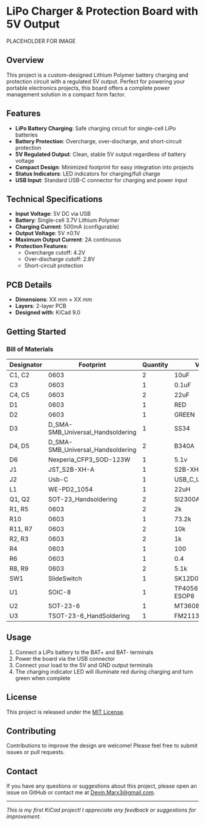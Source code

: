 # LiPo Charger & Protection Board with 5V Output

PLACEHOLDER FOR IMAGE

## Overview

This project is a custom-designed Lithium Polymer battery charging and protection circuit with a regulated 5V output. Perfect for powering your portable electronics projects, this board offers a complete power management solution in a compact form factor.

## Features

- **LiPo Battery Charging**: Safe charging circuit for single-cell LiPo batteries
- **Battery Protection**: Overcharge, over-discharge, and short-circuit protection
- **5V Regulated Output**: Clean, stable 5V output regardless of battery voltage
- **Compact Design**: Minimized footprint for easy integration into projects
- **Status Indicators**: LED indicators for charging/full charge
- **USB Input**: Standard USB-C connector for charging and power input

## Technical Specifications

- **Input Voltage**: 5V DC via USB
- **Battery**: Single-cell 3.7V Lithium Polymer
- **Charging Current**: 500mA (configurable)
- **Output Voltage**: 5V ±0.1V
- **Maximum Output Current**: 2A continuous
- **Protection Features**:
  - Overcharge cutoff: 4.2V
  - Over-discharge cutoff: 2.8V
  - Short-circuit protection

## PCB Details

- **Dimensions**: XX mm × XX mm
- **Layers**: 2-layer PCB
- **Designed with**: KiCad 9.0

## Getting Started

### Bill of Materials

| Designator |                Footprint                | Quantity |      Value      | LCSC Part # |
|------------|-----------------------------------------|----------|-----------------|-------------|
| C1, C2     |0603                                     |2         |10uF             |C19702       |
| C3         |0603                                     |1         |0.1uF            |C14663       |
| C4, C5     |0603                                     |2         |22uF             |C59461       |
| D1         |0603                                     |1         |RED              |C965799      |
| D2         |0603                                     |1         |GREEN            |C19171301    |
| D3         |D_SMA-SMB_Universal_Handsoldering        |1         |SS34             |C908680      |
| D4, D5     |D_SMA-SMB_Universal_Handsoldering        |2         |B340A            |C85098       |
| D6         |Nexperia_CFP3_SOD-123W                   |1         |5.1v             |C19077401    |
| J1         |JST_S2B-XH-A                             |1         |S2B-XH-A         |C157931      |
| J2         |Usb-C                                    |1         |USB_C_USB2.0_14P |C2988369     |
| L1         |WE-PD2_1054                              |1         |22uH             |C436465      |
| Q1, Q2     |SOT-23_Handsoldering                     |2         |SI2300A          |C347480      |
| R1, R5     |0603                                     |2         |2k               |C2907022     |
| R10        |0603                                     |1         |73.2k            |C2933257     |
| R11, R7    |0603                                     |2         |10k              |C98220       |
| R2, R3     |0603                                     |2         |1k               |C103198      |
| R4         |0603                                     |1         |100              |C3016239     |
| R6         |0603                                     |1         |0.4              |C5126047     |
| R8, R9     |0603                                     |2         |5.1k             |C3016319     |
| SW1        |SlideSwitch                              |1         |SK12D07VG4       |C393937      |
| U1         |SOIC-8                                   |1         |TP4056-42-ESOP8  |C725790      |
| U2         |SOT-23-6                                 |1         |MT3608           |C84817       |
| U3         |TSOT-23-6_HandSoldering                  |1         |FM2113           |C2832124     |


## Usage

1. Connect a LiPo battery to the BAT+ and BAT- terminals
2. Power the board via the USB connector
3. Connect your load to the 5V and GND output terminals
4. The charging indicator LED will illuminate red during charging and turn green when complete

## License

This project is released under the [MIT License](LICENSE).

## Contributing

Contributions to improve the design are welcome! Please feel free to submit issues or pull requests.

## Contact

If you have any questions or suggestions about this project, please open an issue on GitHub or contact me at Devin.Marx3@gmail.com.

---

*This is my first KiCad project! I appreciate any feedback or suggestions for improvement.*
